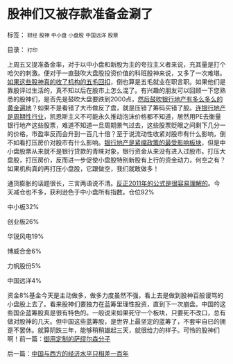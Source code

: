 # 股神们又被存款准备金涮了

标签： `财经` `股神` `中小盘` `小盘股` `中国远洋` `股票` 

目录： `打印`

上周五又提准备金率，对于以中小盘和新股为主的夸拉主义者来说，充其量是打个哈欠的刺激。便对于一直鼓吹大盘股投资价值的科班股神来说，又多了一次难堪。[如果这些股神真的收了机构的五毛回扣](../../../2010/5/4/资源股在通货膨胀中不能保值.md)，倒也算是五毛就业在职言职。如果他们是靠股评过生活的，真不知以后在股市上怎么混了。有兴趣的朋友可以回顾一下您熟悉的股神们，是否先是鼓吹大盘要跌到2000点，[然后鼓吹银行地产有多么多么的黄金遍地](../../../2011/1/28/让现实教训对股评家的迷信.md)？如果不是看错了大市做反了盘，就是压错了筹码买错了股。[连银行地产是周期性行业](../../../2008/9/4/市净率高估的蓝筹股，低估的中小板.md)，凯恩斯主义不可能永久推动泡沫价格都不知道，居然用PE去衡量银行地产这些股票，难道不知道一旦周期景气过去，这些股票贬眼之间剩下几分一的价格，市盈率反而会升到一百几十倍？至于说流动性收紧对股市有什么影响，倒不如看打压房价对股市有什么影响。[银行地产是紧缩政策的最受影响板块](../../../2007/9/22/地产股宜用市净率估值，地产股投机泡沫浓重.md)，但是中小盘股票从来就不是银行贷款的青睐对象，银行资金从来没有进入过股市。打压大盘股，打压房价，反而进一步促使小盘股特别新股有上行的资金动力，何空之有？如果机构真的再打压小盘股，它跟做空，我们就敢做多！



通货膨胀的话题很长，三言两语说不清。[反正2011年的公式是很容易理解的](../../../2010/12/31/2011年股市涨100％以上.md)。今天减仓也不多，获利逊色于中小盘所有指数。仓位92%

中小板32%

创业板26%

华锐风电19%

博威合金6%

力帆股份5%

中国远洋4%

资金8%基金今天是主动做多，做多力度虽然不强，看上去是做到股神百般谩骂的小盘股上去了。看来股神们要独力在蓝筹里理性投资，直到下一次崩盘。中国的这些国企蓝筹股真是很有特色的。一般说来如果死守一个板块，只要死不改口，总有做对股神的几天。但中国这些蓝筹股，是世界上最坚定的蓝筹了，不套牢自已的拥趸不罢休。就算阴跌三年，能够稍稍雄起三天，就很给力的样子。可怜的股神们啊！前一篇：[御用定制的萨缪尔森分子](../../../2011/2/20/御用定制的萨缪尔森分子.md)

后一篇：[中国与西方的经济水平只相差一百年](../../../2011/2/21/中国与西方的经济水平只相差一百年.md)